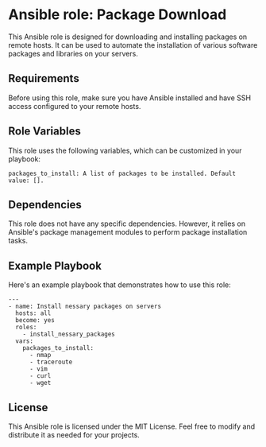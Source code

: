 Ansible role: Package Download
=========



This Ansible role is designed for downloading and installing packages on remote hosts. It can be used to automate the installation of various software packages and libraries on your servers.

Requirements
------------

Before using this role, make sure you have Ansible installed and have SSH access configured to your remote hosts.

Role Variables
--------------

This role uses the following variables, which can be customized in your playbook:

    packages_to_install: A list of packages to be installed. Default value: [].

Dependencies
------------

This role does not have any specific dependencies. However, it relies on Ansible's package management modules to perform package installation tasks.

Example Playbook
----------------

Here's an example playbook that demonstrates how to use this role:

```
---
- name: Install nessary packages on servers
  hosts: all
  become: yes
  roles: 
    - install_nessary_packages
  vars:
    packages_to_install:
      - nmap
      - traceroute
      - vim
      - curl
      - wget

```

License
-------
This Ansible role is licensed under the MIT License. Feel free to modify and distribute it as needed for your projects.
